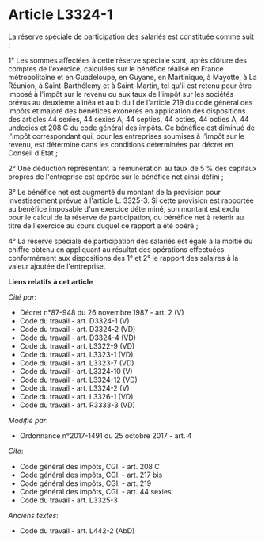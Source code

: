 # Article L3324-1

La réserve spéciale de participation des salariés est constituée comme suit :

1° Les sommes affectées à cette réserve spéciale sont, après clôture des comptes de l'exercice, calculées sur le bénéfice
réalisé en France métropolitaine et en Guadeloupe, en Guyane, en Martinique, à Mayotte, à La Réunion, à Saint-Barthélemy et à
Saint-Martin, tel qu'il est retenu pour être imposé à l'impôt sur le revenu ou aux taux de l'impôt sur les sociétés prévus au
deuxième alinéa et au b du I de l'article 219 du code général des impôts et majoré des bénéfices exonérés en application des
dispositions des articles 44 sexies, 44 sexies A, 44 septies, 44 octies, 44 octies A, 44 undecies et 208 C du code général
des impôts. Ce bénéfice est diminué de l'impôt correspondant qui, pour les entreprises soumises à l'impôt sur le revenu, est
déterminé dans les conditions déterminées par décret en Conseil d'Etat ;

2° Une déduction représentant la rémunération au taux de 5 % des capitaux propres de l'entreprise est opérée sur le bénéfice
net ainsi défini ;

3° Le bénéfice net est augmenté du montant de la provision pour investissement prévue à l'article L. 3325-3. Si cette
provision est rapportée au bénéfice imposable d'un exercice déterminé, son montant est exclu, pour le calcul de la réserve de
participation, du bénéfice net à retenir au titre de l'exercice au cours duquel ce rapport a été opéré ;

4° La réserve spéciale de participation des salariés est égale à la moitié du chiffre obtenu en appliquant au résultat des
opérations effectuées conformément aux dispositions des 1° et 2° le rapport des salaires à la valeur ajoutée de l'entreprise.

**Liens relatifs à cet article**

_Cité par_:

  - Décret n°87-948 du 26 novembre 1987 - art. 2 (V)
  - Code du travail - art. D3324-1 (V)
  - Code du travail - art. D3324-2 (VD)
  - Code du travail - art. D3324-4 (VD)
  - Code du travail - art. L3322-9 (VD)
  - Code du travail - art. L3323-1 (VD)
  - Code du travail - art. L3323-7 (VD)
  - Code du travail - art. L3324-10 (V)
  - Code du travail - art. L3324-12 (VD)
  - Code du travail - art. L3324-2 (V)
  - Code du travail - art. L3326-1 (VD)
  - Code du travail - art. R3333-3 (VD)

_Modifié par_:

  - Ordonnance n°2017-1491 du 25 octobre 2017 - art. 4

_Cite_:

  - Code général des impôts, CGI. - art. 208 C
  - Code général des impôts, CGI. - art. 217 bis
  - Code général des impôts, CGI. - art. 219
  - Code général des impôts, CGI. - art. 44 sexies
  - Code du travail - art. L3325-3

_Anciens textes_:

  - Code du travail - art. L442-2 (AbD)
